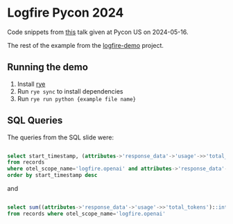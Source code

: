 # Logfire Pycon 2024

Code snippets from [this](https://slides.com/samuelcolvin-pydantic/deck) talk given at Pycon US on 2024-05-16.

The rest of the example from the [logfire-demo](https://github.com/pydantic/logfire-demo) project.

## Running the demo

1. Install [rye]()
2. Run `rye sync` to install dependencies
3. Run `rye run python {example file name}`

## SQL Queries

The queries from the SQL slide were:

```sql

select start_timestamp, (attributes->'response_data'->'usage'->>'total_tokens')::int as usage, attributes->'response_data'->'message'->>'content' as message
from records 
where otel_scope_name='logfire.openai' and attributes->'response_data'->'message' ? 'content'
order by start_timestamp desc
```

and

```sql

select sum((attributes->'response_data'->'usage'->>'total_tokens')::int)
from records where otel_scope_name='logfire.openai'
```
